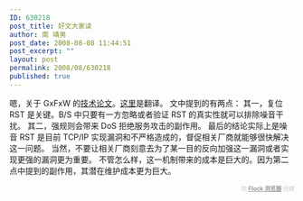 ```yaml
---
ID: 630218
post_title: 好文大家读
author: 南 靖男
post_date: 2008-08-08 11:44:51
post_excerpt: ""
layout: post
permalink: 2008/08/630218
published: true
---
```

嗯，关于 GxFxW 的<a href="http://www.cl.cam.ac.uk/%7Ernc1/ignoring.pdf">技术论文</a>。<a href="http://www.yeeyan.com/articles/view/40085/11992">这里</a>是翻译。
文中提到的有两点：
其一，复位 RST 是关键。B/S 中只要有一方忽略或者验证 RST 的真实性就可以排除噪音干扰。
其二，强规则会带来 DoS 拒绝服务攻击的副作用。
最后的结论实际上是噪音 RST 是目前 TCP/IP 实现漏洞和不严格造成的，督促相关厂商就能够很快解决这一问题。
当然，不要让相关厂商刻意去为了某一目的反向加强这一漏洞或者实现更强的漏洞更为重要。
不管怎么样，这一机制带来的成本是巨大的。因为第二点中提到的副作用，其潜在维护成本更为巨大。

   <div class="flockcredit" style="text-align: right; color: #CCC; font-size: x-small;">用 <a href="http://www.flock.com/blogged-with-flock" style="color: #999; font-weight: bold;" target="_new" title="Flock Browser">Flock 浏览器</a> 创建</div>